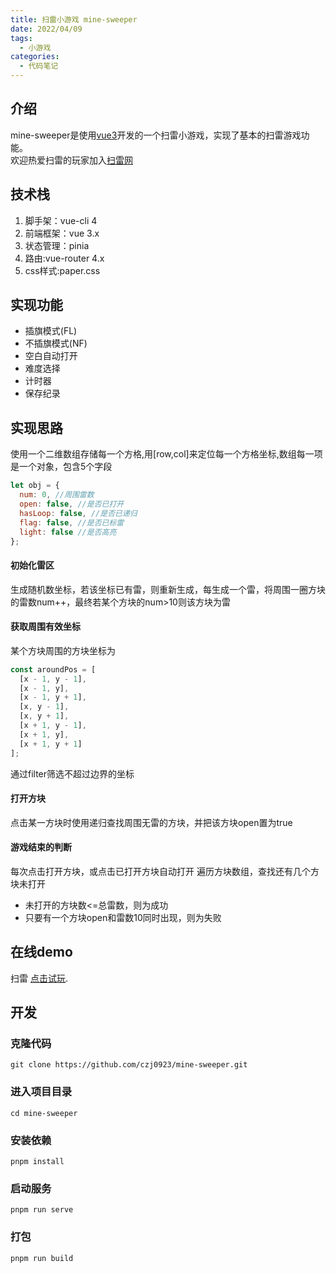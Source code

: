 ```yaml
---
title: 扫雷小游戏 mine-sweeper
date: 2022/04/09
tags:
  - 小游戏
categories:
  - 代码笔记
---
```


## 介绍

mine-sweeper是使用[vue3](https://v3.cn.vuejs.org/)开发的一个扫雷小游戏，实现了基本的扫雷游戏功能。\
欢迎热爱扫雷的玩家加入[扫雷网](http://saolei.wang/)

## 技术栈

1. 脚手架：vue-cli 4
2. 前端框架：vue 3.x
3. 状态管理：pinia
4. 路由:vue-router 4.x
5. css样式:paper.css

## 实现功能

- 插旗模式(FL)
- 不插旗模式(NF)
- 空白自动打开
- 难度选择
- 计时器
- 保存纪录

## 实现思路

使用一个二维数组存储每一个方格,用[row,col]来定位每一个方格坐标,数组每一项是一个对象，包含5个字段

```js
let obj = {
  num: 0, //周围雷数
  open: false, //是否已打开
  hasLoop: false, //是否已递归
  flag: false, //是否已标雷
  light: false //是否高亮
};
```

#### 初始化雷区

生成随机数坐标，若该坐标已有雷，则重新生成，每生成一个雷，将周围一圈方块的雷数num++，最终若某个方块的num>10则该方块为雷

#### 获取周围有效坐标

某个方块周围的方块坐标为

```js
const aroundPos = [
  [x - 1, y - 1],
  [x - 1, y],
  [x - 1, y + 1],
  [x, y - 1],
  [x, y + 1],
  [x + 1, y - 1],
  [x + 1, y],
  [x + 1, y + 1]
];
```

通过filter筛选不超过边界的坐标

#### 打开方块

点击某一方块时使用递归查找周围无雷的方块，并把该方块open置为true

#### 游戏结束的判断

每次点击打开方块，或点击已打开方块自动打开
遍历方块数组，查找还有几个方块未打开

- 未打开的方块数<=总雷数，则为成功
- 只要有一个方块open和雷数10同时出现，则为失败

## 在线demo

扫雷 [点击试玩](https://czj0923.github.io/mine-sweeper/).

## 开发

### 克隆代码

```
git clone https://github.com/czj0923/mine-sweeper.git
```

### 进入项目目录

```
cd mine-sweeper
```

### 安装依赖

```
pnpm install
```

### 启动服务

```
pnpm run serve
```

### 打包

```
pnpm run build
```
